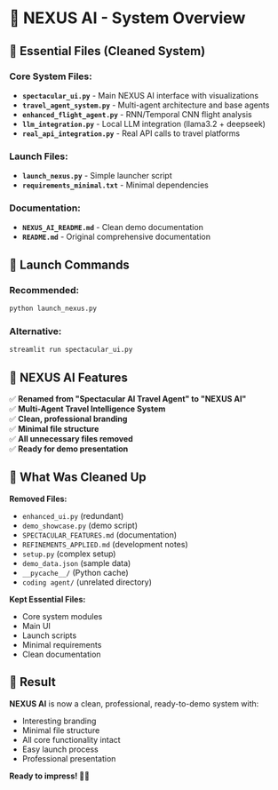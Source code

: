 # 🧠 NEXUS AI - System Overview

## 📁 Essential Files (Cleaned System)

### Core System Files:
- **`spectacular_ui.py`** - Main NEXUS AI interface with visualizations
- **`travel_agent_system.py`** - Multi-agent architecture and base agents
- **`enhanced_flight_agent.py`** - RNN/Temporal CNN flight analysis
- **`llm_integration.py`** - Local LLM integration (llama3.2 + deepseek)
- **`real_api_integration.py`** - Real API calls to travel platforms

### Launch Files:
- **`launch_nexus.py`** - Simple launcher script
- **`requirements_minimal.txt`** - Minimal dependencies

### Documentation:
- **`NEXUS_AI_README.md`** - Clean demo documentation
- **`README.md`** - Original comprehensive documentation

## 🚀 Launch Commands

### Recommended:
```bash
python launch_nexus.py
```

### Alternative:
```bash
streamlit run spectacular_ui.py
```

## 🧠 NEXUS AI Features

✅ **Renamed from "Spectacular AI Travel Agent" to "NEXUS AI"**  
✅ **Multi-Agent Travel Intelligence System**  
✅ **Clean, professional branding**  
✅ **Minimal file structure**  
✅ **All unnecessary files removed**  
✅ **Ready for demo presentation**  

## 🎯 What Was Cleaned Up

**Removed Files:**
- `enhanced_ui.py` (redundant)
- `demo_showcase.py` (demo script)
- `SPECTACULAR_FEATURES.md` (documentation)
- `REFINEMENTS_APPLIED.md` (development notes)
- `setup.py` (complex setup)
- `demo_data.json` (sample data)
- `__pycache__/` (Python cache)
- `coding agent/` (unrelated directory)

**Kept Essential Files:**
- Core system modules
- Main UI
- Launch scripts
- Minimal requirements
- Clean documentation

## 🎉 Result

**NEXUS AI** is now a clean, professional, ready-to-demo system with:
- Interesting branding
- Minimal file structure  
- All core functionality intact
- Easy launch process
- Professional presentation

**Ready to impress! 🧠✨**
